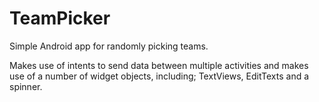 # TeamPicker
Simple Android app for randomly picking teams.

Makes use of intents to send data between multiple activities and makes use of a number of widget objects, including; TextViews, EditTexts and a spinner.
